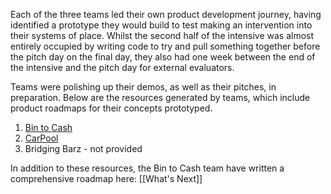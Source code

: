Each of the three teams led their own product development journey, having identified a prototype they would build to test making an intervention into their systems of place. Whilst the second half of the intensive was almost entirely occupied by writing code to try and pull something together before the pitch day on the final day, they also had one week between the end of the intensive and the pitch day for external evaluators. 

Teams were polishing up their demos, as well as their pitches, in preparation. Below are the resources generated by teams, which include product roadmaps for their concepts prototyped.

1. [Bin to Cash](https://drive.google.com/file/d/1gJCX4kSDiVrqz6dxOo1-s_CYCYsWCqki/view?usp=sharing)
2. [CarPool](https://drive.google.com/file/d/1U9gzhXdeXS48FNev9kxECDOqI5_i8iNI/view?usp=drive_link)
3. Bridging Barz - not provided

In addition to these resources, the Bin to Cash team have written a comprehensive roadmap here: [[What's Next]]